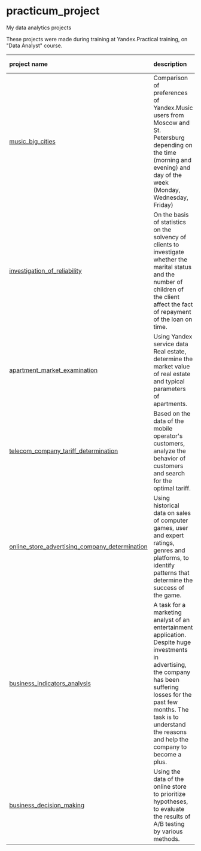 # practicum_project
My data analytics projects

These projects were made during training at Yandex.Practical training, on "Data Analyst" course.

| project name | description | libraries used | 
| :---------------------- | :---------------------- | :---------------------- |
| [music_big_cities](1-1_music_big_cities) | Comparison of preferences of Yandex.Music users from Moscow and St. Petersburg depending on the time (morning and evening) and day of the week (Monday, Wednesday, Friday)| *pandas* |
| [investigation_of_reliability](1-2_investigation_of_reliability) | On the basis of statistics on the solvency of clients to investigate whether the marital status and the number of children of the client affect the fact of repayment of the loan on time.| *pandas* |
| [apartment_market_examination](1-3_apartment_market_examination) | Using Yandex service data Real estate, determine the market value of real estate and typical parameters of apartments.| *pandas*, *matplotlib* |
| [telecom_company_tariff_determination](1-4_telecom_company_tariff_determination) | Based on the data of the mobile operator's customers, analyze the behavior of customers and search for the optimal tariff.| *pandas*, *matplotlib*, *numpy*, *scipy* |
| [online_store_advertising_company_determination](1-5_online_store_advertising_company_determination) | Using historical data on sales of computer games, user and expert ratings, genres and platforms, to identify patterns that determine the success of the game.| *pandas*, *matplotlib*, *numpy* |
| [business_indicators_analysis](2-1_business_indicators_analysis) | A task for a marketing analyst of an entertainment application. Despite huge investments in advertising, the company has been suffering losses for the past few months. The task is to understand the reasons and help the company to become a plus.| *pandas*, *matplotlib*, *seaborn* |
| [business_decision_making](2-2_business_decision_making) | Using the data of the online store to prioritize hypotheses, to evaluate the results of A/B testing by various methods.| *pandas*, *matplotlib*, *scipy* |


